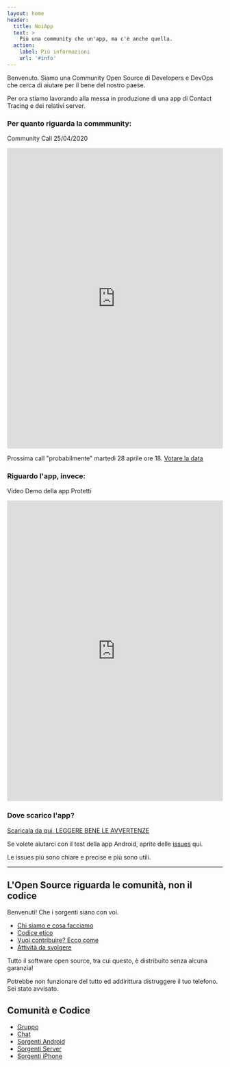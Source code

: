 ```yaml
---
layout: home
header:
  title: NoiApp
  text: >
    Più una community che un'app, ma c'è anche quella.
  action:
    label: Più informazioni
    url: '#info'
---
```


<a name="info">
Benvenuto. Siamo una Community Open Source di Developers e DevOps  che cerca di aiutare per il bene del nostro paese. 
  
Per ora stiamo lavorando alla messa in produzione di una app di Contact Tracing e dei relativi server.
  
### Per quanto riguarda la commmunity:

Community Call 25/04/2020

<iframe width="100%" height="700px" src="https://www.youtube.com/embed/5mNIAq5bYpo" frameborder="0" allow="accelerometer; autoplay; encrypted-media; gyroscope; picture-in-picture" allowfullscreen></iframe>

Prossima call "probabilmente" martedì 28 aprile ore 18. [Votare la data](https://groups.google.com/forum/#!topic/noiapp/4ChLn547Hsk)

### Riguardo l'app, invece:

Video Demo della app Protetti

<iframe width="100%" height="700px" src="https://www.youtube.com/embed/dPB7uXrVibc" frameborder="0" allow="accelerometer; autoplay; encrypted-media; gyroscope; picture-in-picture" allowfullscreen></iframe>

### Dove scarico l'app? 

[Scaricala da qui. LEGGERE BENE LE AVVERTENZE](https://github.com/noiapp/noi-app-android/releases/tag/0.2.0) 

Se volete aiutarci con il test della app Android, aprite delle [issues](https://github.com/noiapp/noi-app-android/issues) qui.

Le issues più sono chiare e precise e più sono utili.

---

## L'Open Source riguarda le comunità, non il codice

Benvenuti! Che i sorgenti siano con voi.

- [Chi siamo e cosa facciamo](about.md)
- [Codice etico](conduct.md)
- [Vuoi contribuire? Ecco come](helpus.md)
- [Attività da svolgere](https://github.com/noiapp/project)

Tutto il software open source, tra cui questo, è distribuito senza alcuna garanzia! 

Potrebbe non funzionare del tutto ed addirittura distruggere il tuo telefono. Sei stato avvisato.

## Comunità e Codice

- [Gruppo](https://groups.google.com/forum/#!forum/noiapp)
- [Chat](https://join.slack.com/t/noiapp/shared_invite/zt-dzdakd34-KvCn3HMlebqTH4ewlGamhg)
- [Sorgenti Android](https://github.com/noiapp/noi-app-android)
- [Sorgenti Server](https://github.com/noiapp/noiapp-backend)
- [Sorgenti iPhone](https://github.com/noiapp/noi-app-ios)

